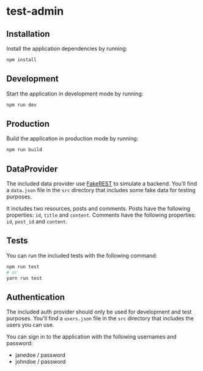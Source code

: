 # test-admin

## Installation

Install the application dependencies by running:

```sh
npm install
```

## Development

Start the application in development mode by running:

```sh
npm run dev
```

## Production

Build the application in production mode by running:

```sh
npm run build
```

## DataProvider

The included data provider use [FakeREST](https://github.com/marmelab/fakerest) to simulate a backend.
You'll find a `data.json` file in the `src` directory that includes some fake data for testing purposes.

It includes two resources, posts and comments.
Posts have the following properties: `id`, `title` and `content`.
Comments have the following properties: `id`, `post_id` and `content`.

## Tests

You can run the included tests with the following command:

```sh
npm run test
# or
yarn run test
```
## Authentication

The included auth provider should only be used for development and test purposes.
You'll find a `users.json` file in the `src` directory that includes the users you can use.

You can sign in to the application with the following usernames and password:
- janedoe / password
- johndoe / password

